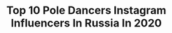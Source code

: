 ---
title: Top 10 Pole Dancers Instagram Influencers In Russia In 2020
description: >-
  Find top pole dancers Instagram influencers in Russia in 2020. Most popular hashtags: #poledance #poledancer #exoticpoledancer #exoticpole.
platform: Instagram
profiles:
  - username: "alyona_soooul"
    fullname: >-
      POLEDANCE Воронеж🔝
    location: "Russia"
    followers: 17339
    engagement: 358
    commentsToLikes: 0.018693
    id: ck5q196yo9vhn0i114bu62f34
    verified: false
    hashtags: "#antique, #beautifulmodel, #man, #rome"
  - username: "marinkanahalka"
    fullname: >-
      I Was Born To Make You Happy
    location: "Russia"
    followers: 19969
    engagement: 229
    commentsToLikes: 0.023822
    id: ck0vzevtv8rrg0i19k1f4ho5f
    verified: false
    hashtags: "#exoticpoledancer, #exoticpoledance, #poledanceexotic, #exoticroutine"
  - username: "ksusha_zefirka"
    fullname: >-
      Ксения Мельник
    location: "Russia"
    followers: 5570
    engagement: 543
    commentsToLikes: 0.061184
    id: ck6udj0vulduc0j71o3x2vgsj
    verified: false
    hashtags: "#dancelife, #polejunkie, #blackmood, #pdcombo"
  - username: "oksanashine"
    fullname: >-
      Оksana Shine
    location: "Russia"
    followers: 25512
    engagement: 211
    commentsToLikes: 0.039878
    id: ck5c3jn5mzgex0i11g8xcg0vh
    verified: false
    hashtags: "#sportgirl, #pole, #dancer, #sochi2020"
  - username: "oonakofficial"
    fullname: >-
      Oona Kivelä
    location: "Russia"
    followers: 74927
    engagement: 202
    commentsToLikes: 0.023719
    id: ck13bo64hwcpw0i193l8utusq
    verified: true
    hashtags: "#hope, #poledancer, #unitedbypole, #muru"
  - username: "anna_kurnyakova"
    fullname: >-
      ᴀɴɴᴀ ᴋᴜʀɴʏᴀᴋᴏᴠᴀ
    location: "Russia"
    followers: 29506
    engagement: 248
    commentsToLikes: 0.036914
    id: ck13c7byzyyol0i19k25u07qo
    verified: false
    hashtags: "#summrtime, #moscow, #fatheridol, #summervibes"
  - username: "kris_brodetskaya"
    fullname: >-
      Kris Bro
    location: "Russia"
    followers: 30796
    engagement: 205
    commentsToLikes: 0.039951
    id: ck6tlnlto6akm0j71qur9fqxt
    verified: false
    hashtags: "#motivation, #pole, #sport, #kris"
  - username: "instchaoss"
    fullname: >-
      Stanislav Perov
    location: "Russia"
    followers: 7857
    engagement: 607
    commentsToLikes: 0.036874
    id: ck13c7eq3yz3p0i19tnqwxqum
    verified: false
    hashtags: "#sportsmodel, #nightclub, #exoticpolevideo, #darkmusic"
  - username: "sidorova_poledance"
    fullname: >-
      𝐍𝐀𝐒𝐓𝐀𝐒𝐈𝐀 𝐒𝐈
    location: "Russia"
    followers: 27442
    engagement: 166
    commentsToLikes: 0.031648
    id: ck5hco777j3uj0i11aejh8jyl
    verified: false
    hashtags: "#poledance, #backbend, #frameupstrip, #frameup"
  - username: "yuriy.kaza4kin"
    fullname: >-
      Yuriy Kazachkin Pole Dance
    location: "Russia"
    followers: 45485
    engagement: 87
    commentsToLikes: 0.017825
    id: ck6tu53n8ecp50j71cguqs31e
    verified: false
    hashtags: "#poleplay, #poleclass, #polefriends, #polestrong"
---